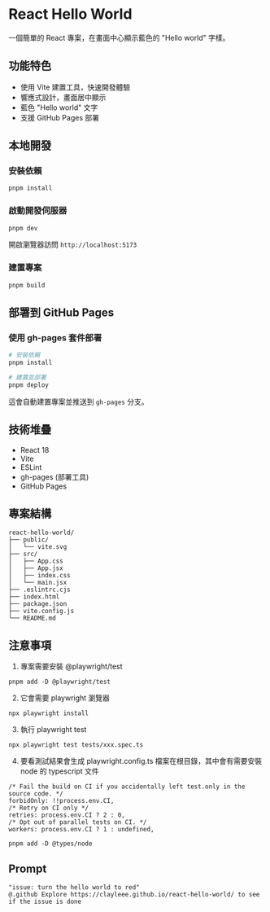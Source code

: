 # React Hello World

一個簡單的 React 專案，在畫面中心顯示藍色的 "Hello world" 字樣。

## 功能特色

- 使用 Vite 建置工具，快速開發體驗
- 響應式設計，畫面居中顯示
- 藍色 "Hello world" 文字
- 支援 GitHub Pages 部署

## 本地開發

### 安裝依賴

```bash
pnpm install
```

### 啟動開發伺服器

```bash
pnpm dev
```

開啟瀏覽器訪問 `http://localhost:5173`

### 建置專案

```bash
pnpm build
```

## 部署到 GitHub Pages

### 使用 gh-pages 套件部署

```bash
# 安裝依賴
pnpm install

# 建置並部署
pnpm deploy
```

這會自動建置專案並推送到 `gh-pages` 分支。

## 技術堆疊

- React 18
- Vite
- ESLint
- gh-pages (部署工具)
- GitHub Pages

## 專案結構

```
react-hello-world/
├── public/
│   └── vite.svg
├── src/
│   ├── App.css
│   ├── App.jsx
│   ├── index.css
│   └── main.jsx
├── .eslintrc.cjs
├── index.html
├── package.json
├── vite.config.js
└── README.md
```

## 注意事項
1. 專案需要安裝 @playwright/test
```
pnpm add -D @playwright/test
```

2. 它會需要 playwright 瀏覽器
```
npx playwright install
```

3. 執行 playwright test
```
npx playwright test tests/xxx.spec.ts
```

4. 要看測試結果會生成 playwright.config.ts 檔案在根目錄，其中會有需要安裝 node 的 typescript 文件
```
/* Fail the build on CI if you accidentally left test.only in the source code. */
forbidOnly: !!process.env.CI,
/* Retry on CI only */
retries: process.env.CI ? 2 : 0,
/* Opt out of parallel tests on CI. */
workers: process.env.CI ? 1 : undefined,
```

```
pnpm add -D @types/node
```

## Prompt

```
"issue: turn the hello world to red"
@.github Explore https://clayleee.github.io/react-hello-world/ to see if the issue is done
```
